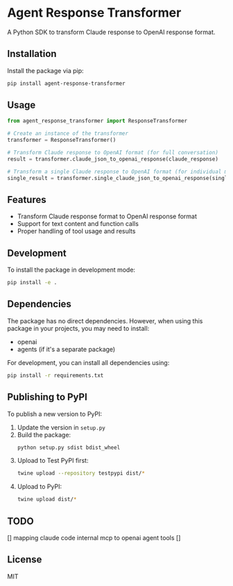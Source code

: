 # Agent Response Transformer

A Python SDK to transform Claude response to OpenAI response format.

## Installation

Install the package via pip:

```bash
pip install agent-response-transformer
```

## Usage

```python
from agent_response_transformer import ResponseTransformer

# Create an instance of the transformer
transformer = ResponseTransformer()

# Transform Claude response to OpenAI format (for full conversation)
result = transformer.claude_json_to_openai_response(claude_response)

# Transform a single Claude response to OpenAI format (for individual messages)
single_result = transformer.single_claude_json_to_openai_response(single_claude_response)
```

## Features

- Transform Claude response format to OpenAI response format
- Support for text content and function calls
- Proper handling of tool usage and results

## Development

To install the package in development mode:

```bash
pip install -e .
```

## Dependencies

The package has no direct dependencies. However, when using this package in your projects, you may need to install:

- openai
- agents (if it's a separate package)

For development, you can install all dependencies using:

```bash
pip install -r requirements.txt
```

## Publishing to PyPI

To publish a new version to PyPI:

1. Update the version in `setup.py`
2. Build the package:
   ```bash
   python setup.py sdist bdist_wheel
   ```
3. Upload to Test PyPI first:
   ```bash
   twine upload --repository testpypi dist/*
   ```
4. Upload to PyPI:
   ```bash
   twine upload dist/*
   ```

## TODO

[] mapping claude code internal mcp to openai agent tools
[] 


## License

MIT
